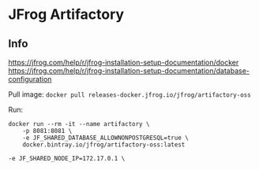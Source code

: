 # JFrog Artifactory

## Info
https://jfrog.com/help/r/jfrog-installation-setup-documentation/docker
https://jfrog.com/help/r/jfrog-installation-setup-documentation/database-configuration


Pull image: `docker pull releases-docker.jfrog.io/jfrog/artifactory-oss`

Run:
```shell
docker run --rm -it --name artifactory \
	-p 8081:8081 \
	-e JF_SHARED_DATABASE_ALLOWNONPOSTGRESQL=true \
	docker.bintray.io/jfrog/artifactory-oss:latest
```


	-e JF_SHARED_NODE_IP=172.17.0.1 \
